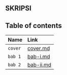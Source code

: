 ## SKRIPSI

## Table of contents

| Name    | Link                                                                             |
| :------ | :------------------------------------------------------------------------------- |
| `cover` | [cover.md](https://github.com/akimabs/skripsiku/blob/main/files/cover/cover.md)  |
| `bab 1` | [bab-i.md](https://github.com/akimabs/skripsiku/blob/main/files/bab-1/bab-1.md)  |
| `bab 2` | [bab-ii.md](https://github.com/akimabs/skripsiku/blob/main/files/bab-2/bab-2.md) |
